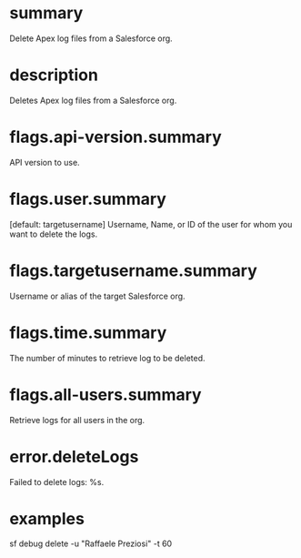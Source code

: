 # summary

Delete Apex log files from a Salesforce org.

# description

Deletes Apex log files from a Salesforce org.

# flags.api-version.summary

API version to use.

# flags.user.summary

[default: targetusername] Username, Name, or ID of the user for whom you want to delete the logs.

# flags.targetusername.summary

Username or alias of the target Salesforce org.

# flags.time.summary

The number of minutes to retrieve log to be deleted.

# flags.all-users.summary

Retrieve logs for all users in the org.

# error.deleteLogs

Failed to delete logs: %s.

# examples

sf debug delete -u "Raffaele Preziosi" -t 60
